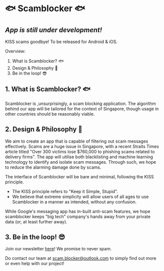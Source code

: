 # 🐟 Scamblocker 🐟
## ***App is still under development!***

KISS scams goodbye! To be released for Android & iOS.

Overview:
1. What is Scamblocker? 🐟
2. Design & Philosophy 🤔
3. Be in the loop! 😎

## 1. What is Scamblocker? 🐟
Scamblocker is ,unsurprisingly, a scam blocking application. The algorithm behind our app will be tailored for the context of Singapore, though usage in other countries should be reasonably viable.

## 2. Design & Philosophy 🤔
We aim to create an app that is capable of filtering out scam messages effectively. Scams are a huge issue in Singapore, with a recent Straits Times article titled "Over 300 victims lose $760,000 to phishing scams related to delivery firms". The app will utilise both blacklisting and machine learning technology to identify and isolate scam messages. Through such, we hope to reduce the alarming damage done by scams.

The interface of Scamblocker will be bare and minimal, following the KISS principle.
- The KISS principle refers to "Keep it Simple, Stupid".
- We believe that extreme simplicity will allow users of all ages to use Scamblocker in a manner as intended, without any confusion.

While Google's messaging app has in-built anti-scam features, we hope scamblocker keeps "big tech" company's hands away from your private data (or, at least further away). 

## 3. Be in the loop! 😎
Join our newsletter [here](https://us14.list-manage.com/survey?u=8c650dd05a2d2dd9217318b56&id=af26caddd2&attribution=false)! We promise to never spam.

Do contact our team at [scam.blocker@outlook.com](mailto:scam.blocker@outlook.com) to simply find out more or even help with our project!
